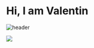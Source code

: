# Hi, I am Valentin
![header](https://capsule-render.vercel.app/api?type=wave&color=auto&height=300&section=header&text=Welcome!&fontSize=90)

<!--
**scout119/scout119** is a ✨ _special_ ✨ repository because its `README.md` (this file) appears on your GitHub profile.

Here are some ideas to get you started:

- 🔭 I’m currently working on ...
- 🌱 I’m currently learning ...
- 👯 I’m looking to collaborate on ...
- 🤔 I’m looking for help with ...
- 💬 Ask me about ...
- 📫 How to reach me: ...
- 😄 Pronouns: ...
- ⚡ Fun fact: ...
-->
[![](https://forthebadge.com/images/badges/made-with-markdown.svg)](https://forthebadge.com)
